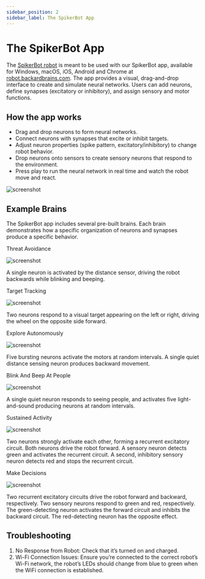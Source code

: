 ```yaml
---
sidebar_position: 2
sidebar_label: The SpikerBot App
---
```

# The SpikerBot App #
The [SpikerBot robot](https://docs.backyardbrains.com/Engineering/SpikerBot/) is meant to be used with our SpikerBot app, available for Windows, macOS, iOS, Android and Chrome at [robot.backardbrains.com](https://robot.backyardbrains.com). The app provides a visual, drag-and-drop interface to create and simulate neural networks. Users can add neurons, define synapses (excitatory or inhibitory), and assign sensory and motor functions.

## How the app works ##
- Drag and drop neurons to form neural networks.
- Connect neurons with synapses that excite or inhibit targets.
- Adjust neuron properties (spike pattern, excitatory/inhibitory) to change robot behavior.
- Drop neurons onto sensors to create sensory neurons that respond to the environment.
- Press play to run the neural network in real time and watch the robot move and react.

![screenshot](screenshot1.png)

## Example Brains ##
The SpikerBot app includes several pre-built brains. Each brain demonstrates how a specific organization of neurons and synapses produce a specific behavior.

Threat Avoidance

![screenshot](brain1.png)

A single neuron is activated by the distance sensor, driving the robot backwards while blinking and beeping.

Target Tracking

![screenshot](brain2.png)

Two neurons respond to a visual target appearing on the left or right, driving the wheel on the opposite side forward.

Explore Autonomously

![screenshot](brain3.png)

Five bursting neurons activate the motors at random intervals. A single quiet distance sensing neuron produces backward movement.

Blink And Beep At People

![screenshot](brain4.png)

A single quiet neuron responds to seeing people, and activates five light-and-sound producing neurons at random intervals.

Sustained Activity

![screenshot](brain5.png)

Two neurons strongly activate each other, forming a recurrent excitatory circuit. Both neurons drive the robot forward. A sensory neuron detects green and activates the recurrent circuit. A second, inhibitory sensory neuron detects red and stops the recurrent circuit.

Make Decisions

![screenshot](brain6.png)

Two recurrent excitatory circuits drive the robot forward and backward, respectively. Two sensory neurons respond to green and red, respectively. The green-detecting neuron activates the forward circuit and inhibits the backward circuit. The red-detecting neuron has the opposite effect.

## Troubleshooting ##

1. No Response from Robot: Check that it’s turned on and charged.
2. Wi-Fi Connection Issues: Ensure you’re connected to the correct robot’s Wi-Fi network, the robot’s LEDs should change from blue to green when the WiFi connection is established.